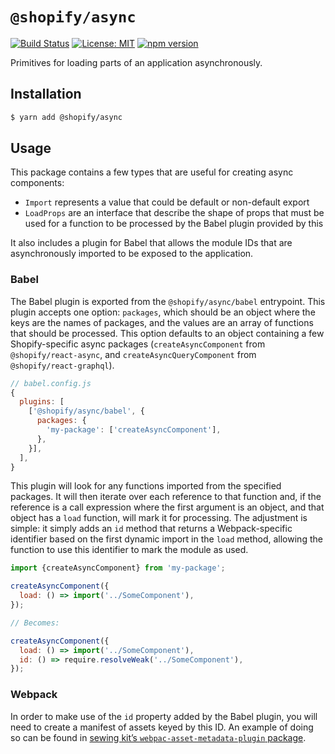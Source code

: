 # `@shopify/async`

[![Build Status](https://travis-ci.org/Shopify/quilt.svg?branch=master)](https://travis-ci.org/Shopify/quilt)
[![License: MIT](https://img.shields.io/badge/License-MIT-green.svg)](LICENSE.md) [![npm version](https://badge.fury.io/js/%40shopify%2Fasync.svg)](https://badge.fury.io/js/%40shopify%2Fasync.svg)

Primitives for loading parts of an application asynchronously.

## Installation

```bash
$ yarn add @shopify/async
```

## Usage

This package contains a few types that are useful for creating async components:

- `Import` represents a value that could be default or non-default export
- `LoadProps` are an interface that describe the shape of props that must be used for a function to be processed by the Babel plugin provided by this

It also includes a plugin for Babel that allows the module IDs that are asynchronously imported to be exposed to the application.

### Babel

The Babel plugin is exported from the `@shopify/async/babel` entrypoint. This plugin accepts one option: `packages`, which should be an object where the keys are the names of packages, and the values are an array of functions that should be processed. This option defaults to an object containing a few Shopify-specific async packages (`createAsyncComponent` from `@shopify/react-async`, and `createAsyncQueryComponent` from `@shopify/react-graphql`).

```js
// babel.config.js
{
  plugins: [
    ['@shopify/async/babel', {
      packages: {
        'my-package': ['createAsyncComponent'],
      },
    }],
  ],
}
```

This plugin will look for any functions imported from the specified packages. It will then iterate over each reference to that function and, if the reference is a call expression where the first argument is an object, and that object has a `load` function, will mark it for processing. The adjustment is simple: it simply adds an `id` method that returns a Webpack-specific identifier based on the first dynamic import in the `load` method, allowing the function to use this identifier to mark the module as used.

```js
import {createAsyncComponent} from 'my-package';

createAsyncComponent({
  load: () => import('../SomeComponent'),
});

// Becomes:

createAsyncComponent({
  load: () => import('../SomeComponent'),
  id: () => require.resolveWeak('../SomeComponent'),
});
```

### Webpack

In order to make use of the `id` property added by the Babel plugin, you will need to create a manifest of assets keyed by this ID. An example of doing so can be found in [sewing kit’s `webpac-asset-metadata-plugin` package](https://github.com/Shopify/sewing-kit/tree/master/packages/webpack-asset-metadata-plugin).
